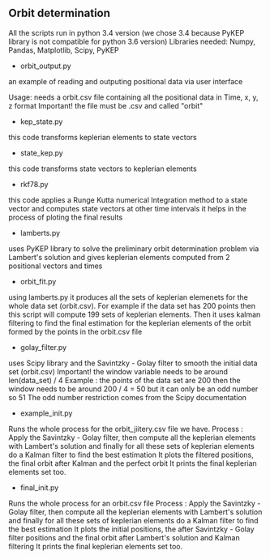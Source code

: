 ## Orbit determination

All the scripts run in python 3.4 version (we chose 3.4 because PyKEP library is not compatible for python 3.6 version)
Libraries needed: Numpy, Pandas, Matplotlib, Scipy, PyKEP



* orbit_output.py

an example of reading and outputing positional data via user interface

Usage: needs a orbit.csv file containing all the positional data in Time, x, y, z format
Important! the file must be .csv and called "orbit"



* kep_state.py

this code transforms keplerian elements to state vectors



* state_kep.py

this code transforms state vectors to keplerian elements



* rkf78.py

this code applies a Runge Kutta numerical Integration method to a state vector and computes state vectors at other time intervals
it helps in the process of ploting the final results



* lamberts.py

uses PyKEP library to solve the preliminary orbit determination problem via Lambert's solution and gives keplerian elements 
computed from 2 positional vectors and times



* orbit_fit.py

using lamberts.py it produces all the sets of keplerian elemenets for the whole data set (orbit.csv). For example if the data set has 
200 points then this script will compute 199 sets of keplerian elements. Then it uses kalman filtering to find the final estimation
for the keplerian elements of the orbit formed by the points in the orbit.csv file



* golay_filter.py

uses Scipy library and the Savintzky - Golay filter to smooth the initial data set (orbit.csv)
Important! the window variable needs to be around len(data_set) / 4 
Example : the points of the data set are 200 then the window needs to be around 200 / 4 = 50 but it can only be an odd number so 51
The odd number restriction comes from the Scipy documentation 



* example_init.py

Runs the whole process for the orbit_jiitery.csv file we have. 
Process : Apply the Savintzky - Golay filter, then compute all the keplerian elements with Lambert's solution and finally for all these sets
of keplerian elements do a Kalman filter to find the best estimation
It plots the filtered positions, the final orbit after Kalman and the perfect orbit 
It prints the final keplerian elements set too.



* final_init.py

Runs the whole process for an orbit.csv file
Process : Apply the Savintzky - Golay filter, then compute all the keplerian elements with Lambert's solution and finally for all these sets
of keplerian elements do a Kalman filter to find the best estimation
It plots the initial positions, the after Savintzky - Golay filter positions and the final orbit after Lambert's solution and Kalman filtering 
It prints the final keplerian elements set too.

